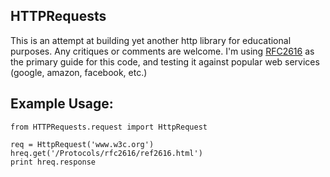 HTTPRequests
------------------

This is an attempt at building yet another http library for educational purposes. Any critiques or comments are welcome. I'm using [RFC2616](http://www.w3.org/Protocols/rfc2616/rfc2616.html) as the primary guide for this code, and testing it against popular web services (google, amazon, facebook, etc.)

Example Usage:
-----------------

    from HTTPRequests.request import HttpRequest

    req = HttpRequest('www.w3c.org')
    hreq.get('/Protocols/rfc2616/ref2616.html')
    print hreq.response
